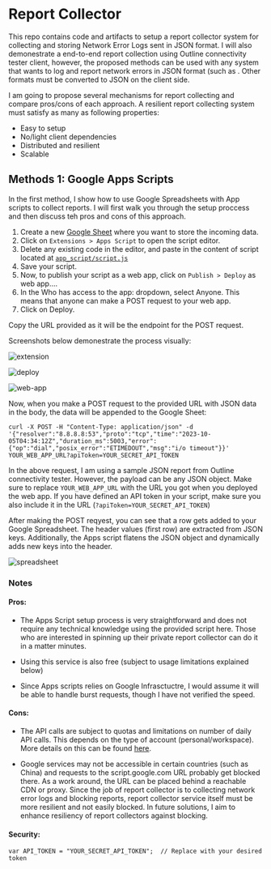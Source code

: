 # Report Collector

This repo contains code and artifacts to setup a report collector system for collecting and storing Network Error Logs sent in JSON format. I will also demonestrate a end-to-end report collection using Outline connectivity tester client, however, the proposed methods can be used with any system that wants to log and report network errors in JSON format (such as . Other formats must be converted to JSON on the client side. 

I am going to propose several mechanisms for report collecting and compare pros/cons of each approach. A resilient report collecting system must satisfy as many as following properties:

- Easy to setup
- No/light client dependencies 
- Distributed and resilient
- Scalable

 ## Methods 1: Google Apps Scripts

In the first method, I show how to use Google Spreadsheets with App scripts to collect reports. I will first walk you through the setup proccess and then discuss teh pros and cons of this approach. 

1. Create a new [Google Sheet](https://docs.google.com/spreadsheets) where you want to store the incoming data.
2. Click on `Extensions > Apps Script` to open the script editor.
3. Delete any existing code in the editor, and paste in the content of script located at [`app_script/script.js`](https://github.com/amircybersec/report-collector/blob/main/apps-script/script.js)
4. Save your script.
5. Now, to publish your script as a web app, click on `Publish > Deploy` as web app....
6. In the Who has access to the app: dropdown, select Anyone. This means that anyone can make a POST request to your web app.
7. Click on Deploy.

Copy the URL provided as it will be the endpoint for the POST request.

Screenshots below demonestrate the process visually:

![extension](https://github.com/amircybersec/report-collector/assets/117060873/33265e66-f5d0-42d3-8471-f5a651ff40cb)

![deploy](https://github.com/amircybersec/report-collector/assets/117060873/674f79bf-865d-48ed-9e1a-a8c7cda634c3)

![web-app](https://github.com/amircybersec/report-collector/assets/117060873/ef65a56b-3496-4fb4-80ac-7213e8dc98ef)


Now, when you make a POST request to the provided URL with JSON data in the body, the data will be appended to the Google Sheet:

```
curl -X POST -H "Content-Type: application/json" -d '{"resolver":"8.8.8.8:53","proto":"tcp","time":"2023-10-05T04:34:12Z","duration_ms":5003,"error":{"op":"dial","posix_error":"ETIMEDOUT","msg":"i/o timeout"}}' YOUR_WEB_APP_URL?apiToken=YOUR_SECRET_API_TOKEN
```
In the above request, I am using a sample JSON report from Outline connectivity tester. However, the payload can be any JSON object.  Make sure to replace `YOUR_WEB_APP_URL` with the URL you got when you deployed the web app. If you have defined an API token in your script, make sure you also include it in the URL (`?apiToken=YOUR_SECRET_API_TOKEN`) 

After making the POST reqyest, you can see that a row gets added to your Google Spreadsheet. The header values (first row) are extracted from JSON keys. Additionally, the Apps script flatens the JSON object and dynamically adds new keys into the header.   

![spreadsheet](https://github.com/amircybersec/report-collector/assets/117060873/eea88180-8fda-4d07-b3c8-7c42013d31a9)


### Notes

#### Pros: 
- The Apps Script setup process is very straightforward and does not require any technical knowledge using the provided script here. Those who are interested in spinning up their private report collector can do it in a matter minutes. 

- Using this service is also free (subject to usage limitations explained below)

- Since Apps scripts relies on Google Infrasctuctre, I would assume it will be able to handle burst requests, though I have not verified the speed.

#### Cons:

- The API calls are subject to quotas and limitations on number of daily API calls. This depends on the type of account (personal/workspace). More details on this can be found [here](https://developers.google.com/apps-script/guides/services/quotas).

- Google services may not be accessible in certain countries (such as China) and requests to the script.google.com URL probably get blocked there. As a work around, the URL can be placed behind a reachable CDN or proxy. Since the job of report collector is to collecting network error logs and blocking reports, report collector service itself must be more resilient and not easily blocked. In future solutions, I aim to enhance resiliency of report collectors against blocking.

#### Security:
```
var API_TOKEN = "YOUR_SECRET_API_TOKEN";  // Replace with your desired token
```
